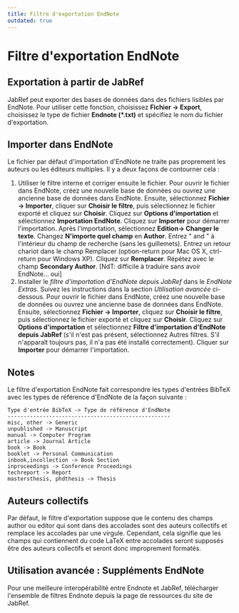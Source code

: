 ```yaml
---
title: Filtre d'exportation EndNote
outdated: true
---
```


# Filtre d'exportation EndNote

## Exportation à partir de JabRef

JabRef peut exporter des bases de données dans des fichiers lisibles par EndNote. Pour utiliser cette fonction, choisissez **Fichier -&gt; Export**, choisissez le type de fichier **Endnote (\*.txt)** et spécifiez le nom du fichier d'exportation.

## Importer dans EndNote

Le fichier par défaut d'importation d'EndNote ne traite pas proprement les auteurs ou les éditeurs multiples. Il y a deux façons de contourner cela :

1.  Utiliser le filtre interne et corriger ensuite le fichier. Pour ouvrir le fichier dans EndNote, créez une nouvelle base de données ou ouvrez une ancienne base de données dans EndNote. Ensuite, sélectionnez **Fichier -&gt; Importer**, cliquer sur **Choisir le filtre**, puis sélectionnez le fichier exporté et cliquez sur **Choisir**. Cliquez sur **Options d'importation** et sélectionnez **Importation EndNote**. Cliquez sur **Importer** pour démarrer l'importation. Après l'importation, sélectionnez **Edition-&gt; Changer le texte**. Changez **N'importe quel champ** en **Author**. Entrez " and " à l'intérieur du champ de recherche (sans les guillemets). Entrez un retour chariot dans le champ Remplacer (option-return pour Mac OS X, ctrl-return pour Windows XP). Cliquez sur **Remplacer**. Répétez avec le champ **Secondary Author**. \[NdT: difficile à traduire sans avoir EndNote... oui\]
2.  Installer le *filtre d'importation d'EndNote depuis JabRef* dans le *EndNote Extras*. Suivez les instructions dans la section *Utilisation avancée* ci-dessous. Pour ouvrir le fichier dans EndNote, créez une nouvelle base de données ou ouvrez une ancienne base de données dans EndNote. Ensuite, sélectionnez **Fichier -&gt; Importer**, cliquez sur **Choisir le filtre**, puis sélectionnez le fichier exporté et cliquez sur **Choisir**. Cliquez sur **Options d'importation** et sélectionnez **Filtre d'importation d'EndNote depuis JabRef** (s'il n'est pas présent, sélectionnez Autres filtres. S'il n'apparaît toujours pas, il n'a pas été installé correctement). Cliquer sur **Importer** pour démarrer l'importation.

## Notes

Le filtre d'exportation EndNote fait correspondre les types d'entrées BibTeX avec les types de référence d'EndNote de la façon suivante :

    Type d'entrée BibTeX -> Type de référence d'EndNote
    ---------------------------------------------------
    misc, other -> Generic
    unpublished -> Manuscript
    manual -> Computer Program
    article -> Journal Article
    book -> Book
    booklet -> Personal Communication
    inbook,incollection -> Book Section
    inproceedings -> Conference Proceedings
    techreport -> Report
    mastersthesis, phdthesis -> Thesis

## Auteurs collectifs

Par défaut, le filtre d'exportation suppose que le contenu des champs author ou editor qui sont dans des accolades sont des auteurs collectifs et remplace les accolades par une virgule. Cependant, cela signifie que les champs qui contiennent du code LaTeX entre accolades seront supposés être des auteurs collectifs et seront donc improprement formatés.

## Utilisation avancée : Suppléments EndNote

Pour une meilleure interopérabilité entre Endnote et JabRef, télécharger l'ensemble de filtres Endnote depuis la page de ressources du site de JabRef.
